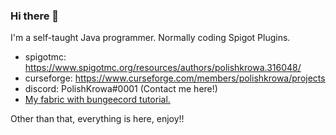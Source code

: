 ### Hi there 👋
I'm a self-taught Java programmer. Normally coding Spigot Plugins.

- spigotmc: https://www.spigotmc.org/resources/authors/polishkrowa.316048/
- curseforge: https://www.curseforge.com/members/polishkrowa/projects
- discord: PolishKrowa#0001 (Contact me here!)
- [My fabric with bungeecord tutorial.](https://gist.github.com/Mrredstone5230/e7be1e5b4c9ac5833da625b62c6b5a8f)

Other than that, everything is here, enjoy!!

<!--
**Mrredstone5230/Mrredstone5230** is a ✨ _special_ ✨ repository because its `README.md` (this file) appears on your GitHub profile.

Here are some ideas to get you started:

- 🔭 I’m currently working on ...
- 🌱 I’m currently learning ...
- 👯 I’m looking to collaborate on ...
- 🤔 I’m looking for help with ...
- 💬 Ask me about ...
- 📫 How to reach me: ...
- 😄 Pronouns: ...
- ⚡ Fun fact: ...
-->
